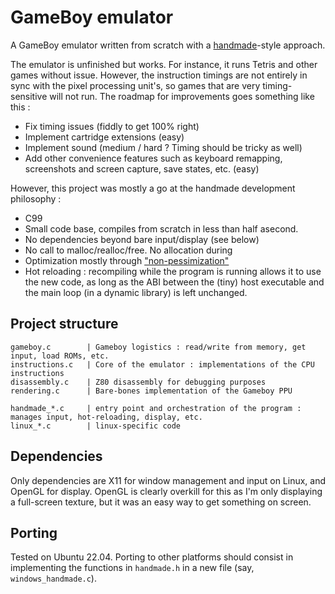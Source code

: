 # GameBoy emulator

A GameBoy emulator written from scratch with a [handmade](https://handmadehero.org/)-style approach. 

The emulator is unfinished but works. 
For instance, it runs Tetris and other games without issue. 
However, the instruction timings are not entirely in sync with the pixel processing unit's, so games that are very timing-sensitive will not run.
The roadmap for improvements goes something like this : 

- Fix timing issues (fiddly to get 100% right)
- Implement cartridge extensions (easy)
- Implement sound (medium / hard ? Timing should be tricky as well)
- Add other convenience features such as keyboard remapping, screenshots and screen capture, save states, etc. (easy)

However, this project was mostly a go at the handmade development philosophy :
- C99
- Small code base, compiles from scratch in less than half asecond. 
- No dependencies beyond bare input/display (see below)
- No call to malloc/realloc/free. No allocation during 
- Optimization mostly through ["non-pessimization"](https://youtu.be/pgoetgxecw8)
- Hot reloading : recompiling while the program is running allows it to use the new code, as long as the ABI between the (tiny) host executable and the main loop (in a dynamic library) is left unchanged.

## Project structure

```
gameboy.c        | Gameboy logistics : read/write from memory, get input, load ROMs, etc.
instructions.c   | Core of the emulator : implementations of the CPU instructions
disassembly.c    | Z80 disassembly for debugging purposes
rendering.c      | Bare-bones implementation of the Gameboy PPU

handmade_*.c     | entry point and orchestration of the program : manages input, hot-reloading, display, etc.
linux_*.c        | linux-specific code
```

## Dependencies

Only dependencies are X11 for window management and input on Linux, and OpenGL for display. 
OpenGL is clearly overkill for this as I'm only displaying a full-screen texture, but it was an easy way to get something on screen.

## Porting

Tested on Ubuntu 22.04. Porting to other platforms should consist in implementing the functions in `handmade.h` in a new file (say, `windows_handmade.c`).
